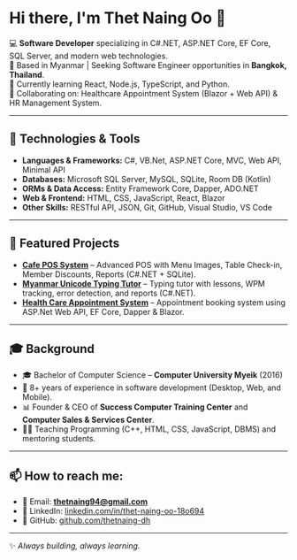 # Hi there, I'm Thet Naing Oo 👋  

💻 **Software Developer** specializing in C#.NET, ASP.NET Core, EF Core, SQL Server, and modern web technologies.  
📍 Based in Myanmar | Seeking Software Engineer opportunities in **Bangkok, Thailand**.  
🌱 Currently learning React, Node.js, TypeScript, and Python.  
🤝 Collaborating on: Healthcare Appointment System (Blazor + Web API) & HR Management System.  

---

## 🔧 Technologies & Tools
- **Languages & Frameworks:** C#, VB.Net, ASP.NET Core, MVC, Web API, Minimal API  
- **Databases:** Microsoft SQL Server, MySQL, SQLite, Room DB (Kotlin)  
- **ORMs & Data Access:** Entity Framework Core, Dapper, ADO.NET  
- **Web & Frontend:** HTML, CSS, JavaScript, React, Blazor  
- **Other Skills:** RESTful API, JSON, Git, GitHub, Visual Studio, VS Code  

---

## 📂 Featured Projects
- **[Cafe POS System](https://github.com/thetnaing-dh/Success-Cafe-POS)** – Advanced POS with Menu Images, Table Check-in, Member Discounts, Reports (C#.NET + SQLite).  
- **[Myanmar Unicode Typing Tutor](https://github.com/thetnaing-dh/Myanmar-Unicode-Typing-Tutor)** – Typing tutor with lessons, WPM tracking, error detection, and reports (C#.NET).  
- **[Health Care Appointment System](https://github.com/one-project-one-month/HCAS)** – Appointment booking system using ASP.Net Web API, EF Core, Dapper & Blazor.
  
---

## 🎓 Background
- 🎓 Bachelor of Computer Science – **Computer University Myeik** (2016)  
- 💼 8+ years of experience in software development (Desktop, Web, and Mobile).  
- 📊 Founder & CEO of **Success Computer Training Center** and **Computer Sales & Services Center**.  
- 👨‍🏫 Teaching Programming (C++, HTML, CSS, JavaScript, DBMS) and mentoring students.  

---

## 📫 How to reach me:
- 📧 Email: **thetnaing94@gmail.com**  
- 💼 LinkedIn: [linkedin.com/in/thet-naing-oo-18o694](https://linkedin.com/in/thet-naing-oo-18o694)  
- 🐙 GitHub: [github.com/thetnaing-dh](https://github.com/thetnaing-dh)  

---
✨ *Always building, always learning.*  
